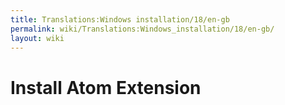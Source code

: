 ```yaml
---
title: Translations:Windows installation/18/en-gb
permalink: wiki/Translations:Windows_installation/18/en-gb/
layout: wiki
---
```


# Install Atom Extension
